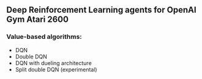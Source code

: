 ## Deep Reinforcement Learning agents for OpenAI Gym Atari 2600
### Value-based algorithms: 
  - DQN
  - Double DQN
  - DQN with dueling architecture
  - Split double DQN (experimental)
